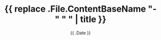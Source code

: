 ---
title: '{{ replace .File.ContentBaseName "-" " " | title }}'
date: '{{ .Date }}'
draft: true
type: 'insight'
tags: ['consulting', 'strategy']
categories: ['career', 'freelance']
summary: 'Strategic insight on {{ replace .File.ContentBaseName "-" " " | humanize }}'
description: '{{ replace .File.ContentBaseName "-" " " | humanize }}'
slug: '{{ .File.ContentBaseName }}'
layout: 'insight'
toc: true
keywords: []
aliases: []
---